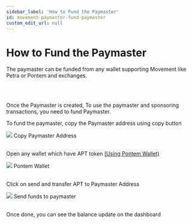 ```yaml
---
sidebar_label: 'How to Fund the Paymaster'
id: movement-paymaster-fund-paymaster
custom_edit_url: null
---
```

# How to Fund the Paymaster

<span className="text-lg text-[rgb(192,192,192)]">The paymaster can be funded from any wallet supporting Movement like Petra or Pontem and exchanges.</span>

<br/>
<br/>

Once the Paymaster is created, To use the paymaster and sponsoring transactions, you need to fund Paymaster.


To fund the paymaster, copy the Paymaster address using copy button

<div className="flex flex-col items-center">
    <img className="w-[80%]" src="/img/MOVEMENT/paymaster/fund/fund.jpg"/>
    <span className="font-bold text-[rgb(192,192,192)]">Copy Paymaster Address</span>
</div>
<br/>

Open any wallet which have APT token [(Using Pontem Wallet)](https://pontem.network/)

<div className="flex flex-col items-center">
    <img className="w-[50%]" src="/img/MOVEMENT/paymaster/fund/fund-1.jpg"/>
    <span className="font-bold text-[rgb(192,192,192)]">Pontem Wallet</span>
</div>
<br/>

Click on send and transfer APT to Paymaster Address

<div className="flex flex-col items-center">
    <img className="w-[50%]" src="/img/MOVEMENT/paymaster/fund/fund-2.jpg"/>
    <span className="font-bold text-[rgb(192,192,192)]">Send funds to paymaster</span>
</div>
<br/>

Once done, you can see the balance update on the dashboard